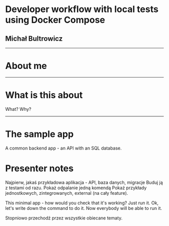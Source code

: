# Developer workflow with local tests using Docker Compose

## Michał Bultrowicz

---

# About me

---

# What is this about

What? Why?


---

# The sample app

A common backend app - an API with an SQL database.

# Presenter notes

Najpierw, jakaś przykładowa aplikacja - API, baza danych, migracje
Buduj ją z testami od razu.
Pokaż odpalanie jedną komendą
Pokaż przykłady jednostkowych, zintegrowanych, external (na cały feature).

This minimal app - how would you check that it's working? Just run it.
Ok, let's write down the command to do it.
Now everybody will be able to run it.

Stopniowo przechodź przez wszystkie obiecane tematy.
